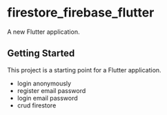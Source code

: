 # firestore_firebase_flutter

A new Flutter application.

## Getting Started

This project is a starting point for a Flutter application.

- login anonymously
- register email password
- login email password
- crud firestore

